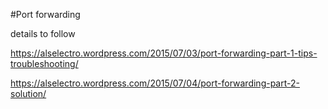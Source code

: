 #Port forwarding

details to follow

https://alselectro.wordpress.com/2015/07/03/port-forwarding-part-1-tips-troubleshooting/

https://alselectro.wordpress.com/2015/07/04/port-forwarding-part-2-solution/

